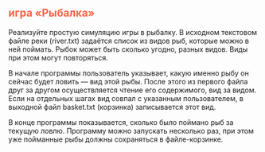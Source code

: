 ## <font color="tomato">игра «Рыбалка»</font>

Реализуйте простую симуляцию игры в рыбалку. 
В исходном текстовом файле реки (river.txt) задаётся список из видов рыб, которые можно в ней поймать. 
Рыбок может быть сколько угодно, разных видов. Виды при этом могут повторяться.

В начале программы пользователь указывает, какую именно рыбу он сейчас будет ловить — вид этой рыбы. 
После этого из первого файла друг за другом осуществляется чтение его содержимого, вид за видом. 
Если на отдельных шагах вид совпал с указанным пользователем, 
в выходной файл basket.txt (корзинка) записывается этот вид.

В конце программы показывается, сколько было поймано рыб за текущую ловлю. 
Программу можно запускать несколько раз, при этом уже пойманные рыбы должны сохраняться в файле-корзинке.
